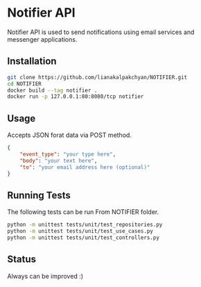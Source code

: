 # Notifier API

Notifier API is used to send notifications using email services and messenger applications. 

## Installation

```bash
git clone https://github.com/lianakalpakchyan/NOTIFIER.git
cd NOTIFIER
docker build --tag notifier .
docker run -p 127.0.0.1:80:8080/tcp notifier
```

## Usage
Accepts JSON forat data via POST method.

```json
{
    "event_type": "your type here",
    "body": "your text here",
    "to": "your email address here (optional)"
}

```

## Running Tests
The following tests can be run From NOTIFIER folder.

```bash
python -m unittest tests/unit/test_repositories.py
python -m unittest tests/unit/test_use_cases.py
python -m unittest tests/unit/test_controllers.py
```

## Status
Always can be improved :)
